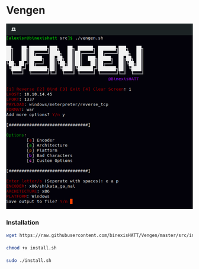 # Vengen
![vengen](vengen_screenshot.png)
### Installation
```bash
wget https://raw.githubusercontent.com/binexisHATT/Vengen/master/src/install.sh

chmod +x install.sh

sudo ./install.sh
```

